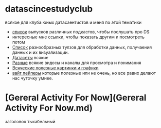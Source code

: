 # datascincestudyclub
всякое для клуба юных датасаентистов и меня по этой тематики

* [список](/interesting_podcasts.md) выпусков различных подкастов, чтобы послушать про DS
* интересные мне [ссылки](interesting_links.md), чтобы показать другим и посмотреть потом
* [Список](usefull_tools_for_data_preprocessing.md) разнообразных тулзов для обработки данных, получаения данных и их визуализации.
* [Датасеты](datasets.md) всякие 
* [Разные](video_and_channals.md) всякие видосы и каналы для просмотра и понимания
* [Всяческие полезные картинки и графики](pictures.md)
* [вайт пейперы](papers.md) которые полезные или не очень, но все равно делают нас чуточку умнее.

# [Gereral Activity For Now](Gereral Activity For Now.md)
заголовок тыкабельный
